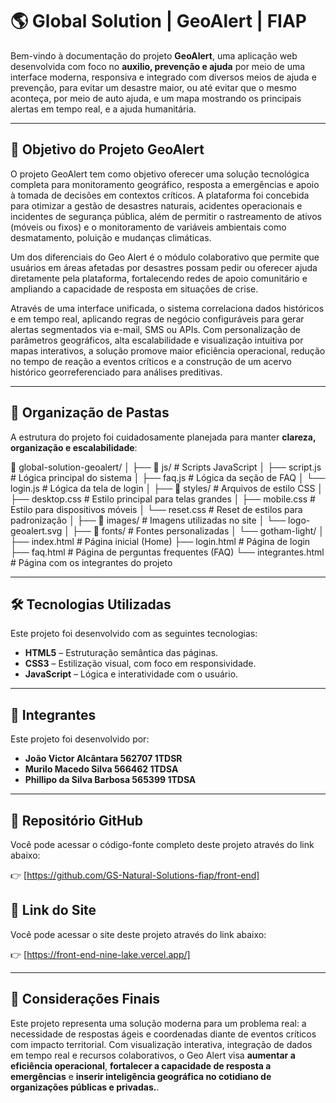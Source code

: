 # 🌎 Global Solution | GeoAlert | FIAP

Bem-vindo à documentação do projeto **GeoAlert**, uma aplicação web desenvolvida com foco no **auxilio, prevenção e ajuda** por meio de uma interface moderna, responsiva e integrado com diversos meios de ajuda e prevenção, para evitar um desastre maior, ou até evitar que o mesmo aconteça, por meio de auto ajuda, e um mapa mostrando os principais alertas em tempo real, e a ajuda humanitária.

---

## 🎯 Objetivo do Projeto GeoAlert

O projeto GeoAlert tem como objetivo oferecer uma solução tecnológica completa para monitoramento geográfico, resposta a emergências e apoio à tomada de decisões em contextos críticos. A plataforma foi concebida para otimizar a gestão de desastres naturais, acidentes operacionais e incidentes de segurança pública, além de permitir o rastreamento de ativos (móveis ou fixos) e o monitoramento de variáveis ambientais como desmatamento, poluição e mudanças climáticas.

Um dos diferenciais do Geo Alert é o módulo colaborativo que permite que usuários em áreas afetadas por desastres possam pedir ou oferecer ajuda diretamente pela plataforma, fortalecendo redes de apoio comunitário e ampliando a capacidade de resposta em situações de crise.

Através de uma interface unificada, o sistema correlaciona dados históricos e em tempo real, aplicando regras de negócio configuráveis para gerar alertas segmentados via e-mail, SMS ou APIs. Com personalização de parâmetros geográficos, alta escalabilidade e visualização intuitiva por mapas interativos, a solução promove maior eficiência operacional, redução no tempo de reação a eventos críticos e a construção de um acervo histórico georreferenciado para análises preditivas.


---

## 🧱 Organização de Pastas

A estrutura do projeto foi cuidadosamente planejada para manter **clareza, organização e escalabilidade**:

📁 global-solution-geoalert/
│
├── 📁 js/               # Scripts JavaScript
│   ├── script.js        # Lógica principal do sistema
│   ├── faq.js           # Lógica da seção de FAQ
│   └── login.js         # Lógica da tela de login
│
├── 📁 styles/           # Arquivos de estilo CSS
│   ├── desktop.css      # Estilo principal para telas grandes
│   ├── mobile.css       # Estilo para dispositivos móveis
│   └── reset.css        # Reset de estilos para padronização
│
├── 📁 images/           # Imagens utilizadas no site
│   └── logo-geoalert.svg
│
├── 📁 fonts/            # Fontes personalizadas
│   └── gotham-light/
│
├── index.html           # Página inicial (Home)
├── login.html           # Página de login
├── faq.html             # Página de perguntas frequentes (FAQ)
└── integrantes.html     # Página com os integrantes do projeto



---

## 🛠️ Tecnologias Utilizadas

Este projeto foi desenvolvido com as seguintes tecnologias:

- **HTML5** – Estruturação semântica das páginas.
- **CSS3** – Estilização visual, com foco em responsividade.
- **JavaScript** – Lógica e interatividade com o usuário.

---

## 👥 Integrantes

Este projeto foi desenvolvido por:

- **João Victor Alcântara 562707 1TDSR**
- **Murilo Macedo Silva 566462 1TDSA**  
- **Phillipo da Silva Barbosa 565399 1TDSA**

---

## 🔗 Repositório GitHub

Você pode acessar o código-fonte completo deste projeto através do link abaixo:

👉 [https://github.com/GS-Natural-Solutions-fiap/front-end]

## 🔗 Link do Site

Você pode acessar o site deste projeto através do link abaixo:

👉 [https://front-end-nine-lake.vercel.app/]

---

## 📌 Considerações Finais

Este projeto representa uma solução moderna para um problema real: a necessidade de respostas ágeis e coordenadas diante de eventos críticos com impacto territorial. Com visualização interativa, integração de dados em tempo real e recursos colaborativos, o Geo Alert visa **aumentar a eficiência operacional**, **fortalecer a capacidade de resposta a emergências** e **inserir inteligência geográfica no cotidiano de organizações públicas e privadas.**.
